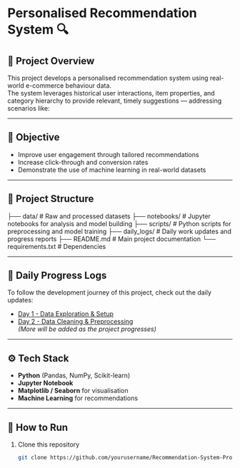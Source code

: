 # Personalised Recommendation System 🔍

## 📌 Project Overview
This project develops a personalised recommendation system using real-world e-commerce behaviour data.  
The system leverages historical user interactions, item properties, and category hierarchy to provide relevant, timely suggestions — addressing scenarios like:


---

## 🎯 Objective
- Improve user engagement through tailored recommendations  
- Increase click-through and conversion rates  
- Demonstrate the use of machine learning in real-world datasets  

---

## 📂 Project Structure
├── data/ # Raw and processed datasets
├── notebooks/ # Jupyter notebooks for analysis and model building
├── scripts/ # Python scripts for preprocessing and model training
├── daily_logs/ # Daily work updates and progress reports
├── README.md # Main project documentation
└── requirements.txt # Dependencies


---

## 📅 Daily Progress Logs
To follow the development journey of this project, check out the daily updates:

- [Day 1 - Data Exploration & Setup](daily_logs/2025-08-10_progress.md)
- [Day 2 - Data Cleaning & Preprocessing](daily_logs/2025-08-11_progress.md)  
*(More will be added as the project progresses)*

---

## ⚙️ Tech Stack
- **Python** (Pandas, NumPy, Scikit-learn)  
- **Jupyter Notebook**  
- **Matplotlib / Seaborn** for visualisation  
- **Machine Learning** for recommendations

---

## 🚀 How to Run
1. Clone this repository  
   ```bash
   git clone https://github.com/yourusername/Recommendation-System-Project.git
